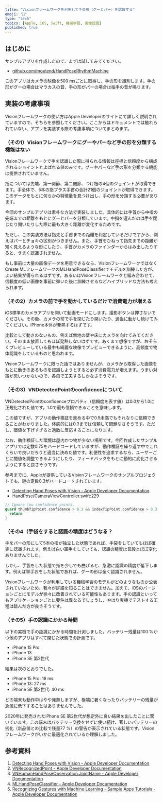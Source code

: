 ```yaml
---
title: "Visionフレームワークを利用して手の形（グーとパー）を認識する"
emoji: "🦁"
type: "tech"
topics: [Apple, iOS, Swift, 機械学習, 画像認識]
published: true
---
```

## はじめに

サンプルアプリを作成したので、まずは試してみてください。

- [github.com/moutend/HandPoseRhythmMachine](https://github.com/moutend/HandPoseRhythmMachine)

このアプリはカメラの映像を500 msごとに取得し、手の形を識別します。手の形がグーの場合はマラカスの音、手の形がパーの場合は拍手の音が鳴ります。

## 実装の考慮事項

Visionフレームワークの使い方はApple Developerのサイトにて詳しく説明されていますので、そちらを参照してください。ここからはドキュメントでは触れられていない、アプリを実装する際の考慮事項についてまとめます。

### （その1）Visionフレームワークにグーやパーなど手の形を分類する機能はない

Visionフレームワークで手を認識した際に得られる情報は座標と信頼度から構成されるジョイントとよばれる値のみです。グーやパーなど手の形を分類する機能は提供されていません。

指については先端、第一関節、第二関節、つけ根の4個のジョイントが取得できます。手全体で、5本の指プラス手首の合計21個のジョイントが取得できます。このデータをもとに何らかの特徴量を見つけ出し、手の形を分類する必要があります。

今回のサンプルアプリは素朴な方法で実装しました。具体的には手首から中指の先端までの距離をもとにグーとパーを分類しています。中指を選んだのは手を閉じたり開いたりした際に最も大きく距離が変化するためです。

ただし、この実装方法は指先と手首までの距離を判定しているだけですから、例えばパーとチョキの区別がつきません。また、手首をひねって指先までの距離が短く見えるような形にしたり、手首がカメラのファインダーからはみ出したりすると、うまく認識されません。

もし事前に大量の画像データを用意できるなら、VisionフレームワークではなくCreate MLフレームワークのMLHandPoseClassifierでモデルを訓練した方が、よい結果が得られるはずです。あるいはVisionフレームワークと組み合わせて、信頼度の低い画像を事前に弾いた後に訓練させるなどハイブリッドな方法も考えられます。

### （その2）カメラの前で手を動かしているだけで消費電力が増える

iOS標準のカメラアプリを開いて動画モードにします。撮影ボタンは押さないでください。その後、カメラの前で手を閉じたり開いたり、適当に動かし続けてみてください。iPhone本体が発熱するはずです。

比較として動きのないもの、例えば無地の壁や床にカメラを向けてみてください。そのまま放置してもほぼ発熱しないはずです。あくまで想像ですが、おそらくプレビューしている最中も綺麗な映像でプレビューできるように、高頻度で物体認識をしているものと思われます。

Visionフレームワークに限った話ではありませんが、カメラから取得した画像をもとに動きのあるものを認識しようとすると必ず消費電力が増えます。うまい対策が思いつかないので、各自で工夫するしかなさそうです。

### （その3）VNDetectedPointのconfidenceについて

VNDetectedPointのconfidenceプロパティ（信頼度を表す値）は0.0から1.0に正規化された値です。1.0で最も信頼できることを意味します。

この値ですが、アプリの動作検証を進める中で0.5未満でもそれなりに信頼できることがわかりました。体感的には0.3までは信頼して問題なさそうです。ただし、閾値を下げすぎると過敏に反応することになります。

なお、動作検証した環境は屋内かつ物が少ない場所です。今回作成したサンプルアプリでは定数0.75をハードコードしていますが、動作検証を繰り返す中でこれくらいで良いだろうと適当に決めた値です。利便性を追求するなら、ユーザーごとに閾値を調整できるようにしたり、フィードバックをもとに動的に変化させるようにすると良さそうです。

参考までに、Appleが提供しているVisionフレームワークのサンプルプロジェクトでも、謎の定数0.3がハードコードされています。

- [Detecting Hand Poses with Vision - Apple Developer Documentation](https://developer.apple.com/documentation/vision/original_objective-c_and_swift_api/detecting_hand_poses_with_vision)
- HandPose/CameraViewController.swift:229

```swift
// Ignore low confidence points.
guard thumbTipPoint.confidence > 0.3 && indexTipPoint.confidence > 0.3 else {
  return
}
```

### （その4（手袋をすると認識の精度はどうなる？

手をパーの形にして5本の指が独立した状態であれば、手袋をしていてもほぼ確実に認識されます。例えば白い軍手をしていても、認識の精度は普段とほぼ変化ありませんでした。

しかし、手袋をした状態で指を少しでも曲げると、急激に認識の精度が低下します。例えば軍手おをした状態であれば、グーの形は全く認識されません。

Visionフレームワークが利用している機械学習のモデルがどのようなものか公表されていないため、我々が詳細を知ることはできません。加えて、iOSのバージョンごとにモデルが徐々に改善されている可能性もあります。手の認識といってもアプリケーションごとに要件は異なるでしょうし、やはり実機でテストする工程は踏んだ方が良さそうです。

### （その5）手の認識にかかる時間

以下の実機で手の認識にかかる時間を計測しました。バッテリー残量は100 %かつ他のアプリはすべて閉じた状態での計測です。

- iPhone 15 Pro
- iPhone 13
- iPhone SE 第2世代

結果は次のとおりでした。

- iPhone 15 Pro: 19 ms
- iPhone 13: 27 ms
- iPhone SE 第2世代: 40 ms

どの端末も動作中はやや発熱しますが、極端に暑くなったりバッテリーの残量が急激に低下することはありませんでした。

2020年に発売されたiPhone SE 第2世代が想定外に良い結果を出したことに驚いています。この端末はバッテリー交換をせずに使い続け、著しいバッテリーの劣化（新品値との比較で残量77 %）の警告が表示されている状態です。Visionフレームワークがいかに最適化されているか理解しました。

## 参考資料

1. [Detecting Hand Poses with Vision - Apple Developer Documentation](https://developer.apple.com/documentation/vision/original_objective-c_and_swift_api/detecting_hand_poses_with_vision)
2. [VNRecognizedPoint - Apple Developer Documentation](https://developer.apple.com/documentation/vision/vnrecognizedpoint)
3. [VNHumanHandPoseObservation.JointName - Apple Developer Documentation](https://developer.apple.com/documentation/vision/vnhumanhandposeobservation/jointname)
4. [MLHandPoseClassifier - Apple Developer Documentation](https://developer.apple.com/documentation/createml/mlhandposeclassifier)
5. [Recognizing Gestures with Machine Learning - Sample Apps Tutorials - Apple Developer Documentation](https://developer.apple.com/tutorials/sample-apps/getstartedwithmachinelearning-recognizegestures)
